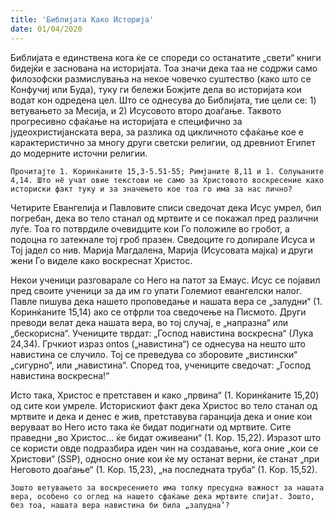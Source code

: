 ```yaml
---
title: 'Библијата Како Историја'
date: 01/04/2020
---
```


Библијата е единствена кога ќе се спореди со останатите „свети“ книги бидејќи е заснована на историјата. Тоа значи дека таа не содржи само филозофски размислувања на некое човечко суштество (како што се Конфучиј или Буда), туку ги бележи Божјите дела во историјата кои водат кон одредена цел. Што се однесува до Библијата, тие цели се: 1) ветувањето за Месија, и 2) Исусовото второ доаѓање. Таквото прогресивно сфаќање на историјата е специфично за јудеохристијанската вера, за разлика од цикличното сфаќање кое е карактеристично за многу други светски религии, од древниот Египет до модерните источни религии.

`Прочитајте 1. Коринќаните 15,3-5.51-55; Римјаните 8,11 и 1. Солуњаните 4,14. Што нё учат овие текстови не само за Христовото воскресение како историски факт туку и за значењето кое тоа го има за нас лично?`

Четирите Евангелија и Павловите списи сведочат дека Исус умрел, бил погребан, дека во тело станал од мртвите и се покажал пред различни луѓе. Тоа го потврдиле очевидците кои Го положиле во гробот, а подоцна го затекнале тој гроб празен. Сведоците го допирале Исуса и Тој јадел со нив. Марија Магдалена, Марија (Исусовата мајка) и други жени Го виделе како воскреснат Христос.

Некои ученици разговарале со Него на патот за Емаус. Исус се појавил пред своите ученици за да им го упати Големиот евангелски налог. Павле пишува дека нашето проповедање и нашата вера се „залудни“ (1. Коринќаните 15,14) ако се отфрли тоа сведочење на Писмото. Други преводи велат дека нашата вера, во тој случај, е „напразна“ или „бескорисна“. Учениците тврдат: „Господ навистина воскресна“ (Лука 24,34). Грчкиот израз ontos („навистина“) се однесува на нешто што навистина се случило. Тој се преведува со зборовите „вистински“ „сигурно“, или „навистина“. Според тоа, учениците сведочат: „Господ навистина воскресна!“

Исто така, Христос е претставен и како „првина“ (1. Коринќаните 15,20) од сите кои умреле. Историскиот факт дека Христос во тело станал од мртвите и дека и денес е жив, претставува гаранција дека и оние кои веруваат во Него исто така ќе бидат подигнати од мртвите. Сите праведни „во Христос... ќе бидат оживеани“ (1. Кор. 15,22). Изразот што се користи овде подразбира иден чин на создавање, кога оние „кои се Христови“ (SSP), односно оние кои ќе му останат верни, ќе станат „при Неговото доаѓање“ (1. Кор. 15,23), „на последната труба“ (1. Кор. 15,52).

`Зошто ветувањето за воскресението има толку пресудна важност за нашата вера, особено со оглед на нашето сфаќање дека мртвите спијат. Зошто, без тоа, нашата вера навистина би била „залудна’?`
